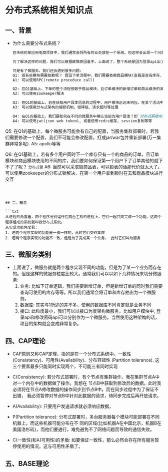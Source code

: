 # 分布式系统相关知识点

## 一、背景

* 为什么需要分布式系统？

  ```markdown
  在传统的单应用电商项目中，我们通常会将所有的业务放在一个系统。但这样会出现一个问题: 若系统的登录api出现了问题(假设因为某些原因出现了死循环的情况)，此时若有人故意对登录api进行压测，导致所有的线程都在死循环中无法做出响应。若api中有对应用内存的占用情况，那么随着时间的推移，应用的使用内存会超出启动项目时设置的jvm运行内存最终导致程序未响应(cpu可能会将对应的进程杀掉)。此时，项目则直接挂了，后续若用户想浏览商品，发现页面无法响应出来。这就是传统单应用项目的缺点。
  
  为了解决这样的问题，我们可以根据故障原因着手。上面说了，整个系统是因为登录api出了问题而影响到了用户浏览商品的功能。那么我们为什么不能将用户浏览商品的功能和登录api分别运行呢？这样的话，就算登录api挂了，我的浏览商品功能依然能工作，所以我们可以将用户的模块作为一个程序运行，商品的模块作为一个程序运行。于是"垂直架构"的微服务架构就这样出来了。但随着模块的集群数量足以保证项目的正常运行，但压力却在一个数据库中，所以到最后会衍生成模块使用自己的数据库的情况
  
  可是有了微服务，我们还会遇到很多问题: 
  Q1: 若有些模块需要依赖呢？ 假设下单流程中，我们需要依赖商品模块(查看是否有库存，下单成功后还要减库存)、用户模块(获取用户的具体信息)、其他模块(比如: 发短信、邮件)等等，此时我们要怎么解决呢？
  A1: 可以使用RPC(remote proceduce call)
  
  Q2: 在Q1基础上，下单的整个流程依赖于商品模块，且订单模块的新增订单和商品模块的减少库存是具有事务性的(但它们两个模块使用的是不同的库)。两者要么同时成立、要么同时不成立。 所以此时我们出现了`分布式事务问题`
  A2: 可以使用zookeeper解决
  
  Q3: 在Q1的基础上，若在获取用户具体信息的过程中，用户模块迟迟未响应。在某个活动中，下单的用户突然猛增，然后下单的逻辑卡在了用户模块下，最终导致下单请求迟迟未响应或者直接订单模块也挂掉了，导致整个微服务架构使用不起来，`雪崩`。
  A3: 可以使用分布式架构的熔断机制，做降级、请求超时等处理
  
  Q4: 在Q1的基础上，我们要如何在不同的微服务中确认当前的用户是谁？即`分布式系统中session的问题`
  A4: 可以使用jwt(json web token), 或者使用redis缓存, session复制等等
  
Q5: 在Q1的基础上，每个微服务可能会有自己的配置，当服务集群部署时，若我们需要修改一个配置，我们不可能会修改配置，打成jar/war包并重新部署(万一集群非常多呢).
  A5: apollo等等
  
  Q6: 在Q1基础上，若有多个用户同时下一个库存只有一个的商品的订单，且订单模块和商品模块使用的不同的库，我们要如何保证第一个用户下了订单其他的就下不了了呢？ `分布式锁`
  A6: 当然可以采取锁商品表，可以锁表的话那代价就太大了。可以使用zookeeper的分布式锁解决，在第一个用户拿到锁时在去和商品模块进行交互
  
  ```
  
  

## 二、概念

```txt
从进程的角度看，两个程序分别运行在两台主机的进程上，它们一起共同完成一个功能。这两个程序组成的系统就叫做分布式系统。
从实现功能角度看:
  1. 若两个程序实现的功能是一模一样的，此时它们交作集群
  2. 若两个程序实现的功能不一致，但是为了完成某一个业务， 此时它们叫为服务
```

## 三、微服务类别

* 上面说了，微服务就是两个程序实现不同的功能，但是为了某一个业务而存在的。但是这样的微服务粒度比较大。通常我们可以以如下几种情况来切分微服务:
  1. 业务: 比如下订单逻辑，我们需要新增订单，但是新增订单的同时我们需要查询可使用的库存等等。所以我们通常会将订单和库存抽出为一个微服务。
  2. 数据库: 其实与1所述的差不多，使用的数据库不同肯定就是业务不同
  3. 接口: 此粒度最小，我们可以以接口为度架构微服务，比如用户模块中, 登录api和修改密码api可以分别作为一个微服务。当然使用这种架构的话，项目的架构就会变成非常复杂。

## 四、CAP理论

* CAP原则又称CAP定理，指的是在一个分布式系统中。一致性(Consistency)、可用性(Availability)、分布容错性
  (Partition tolerance). 这三个要素最多只能同时实现两个，不可能三者同时实现

* C(Consistency): 若分布式部署时，有个节点有集群操作。我在集群节点A中对一个内存中的数据做了操作。我想在
  节点B中获取到修改后的数据。此时我必须将在节点A修改数据的操作同步到节点B中。而在同步过程中为了保证不出错，
  我必须暂停对节点B中针对此数据的请求，待同步完成后再开放请求。

* A(Availability): 只要用户发送请求就必须响应数据，

* P(Partition tolerance): 分布式部署时，多台服务器每个模块可能部署在不同机器上，而这些机器可能分布在不
  同的区域(比如机器A在中国北京，机器B在美国洛杉矶)，而他们要通行，难免避免不了网络问题而导致的通信失败。

* C(一致性)和A(可用性)的矛盾:  如要保证一致性，那么必然会存在所有服务暂停使用的情况。这与可用性矛盾了。

## 五、BASE理论